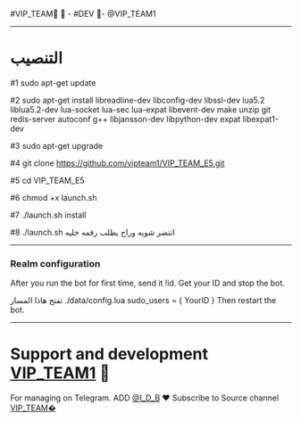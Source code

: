 #VIP_TEAM🔱
👮 - #DEV 🏻-  @VIP_TEAM1
* * *


# التنصيب
#1
sudo apt-get update

#2
sudo apt-get install libreadline-dev libconfig-dev libssl-dev lua5.2 liblua5.2-dev lua-socket lua-sec lua-expat libevent-dev make unzip git redis-server autoconf g++ libjansson-dev libpython-dev expat libexpat1-dev

#3
sudo apt-get upgrade

#4
git clone https://github.com/vipteam1/VIP_TEAM_E5.git

#5
cd VIP_TEAM_E5

#6
chmod +x launch.sh

#7
./launch.sh install

#8
./launch.sh انتضر شويه وراح يطلب رقمه خليه
* * *

### Realm configuration

After you run the bot for first time, send it !id. Get your ID and stop the bot.

تفتح هاذا المسار ./data/config.lua 
  sudo_users = {
    YourID
  }
Then restart the bot.
* * *

# Support and development [VIP_TEAM1](https://telegram.me/VIP_TEAM1)  🐾

For managing on Telegram.
ADD [@I_D_B](https://telegram.me/I_D_B) ❤️
Subscribe to Source channel [VIP_TEAM�](https://telegram.me/VIP_TEAM1) 
